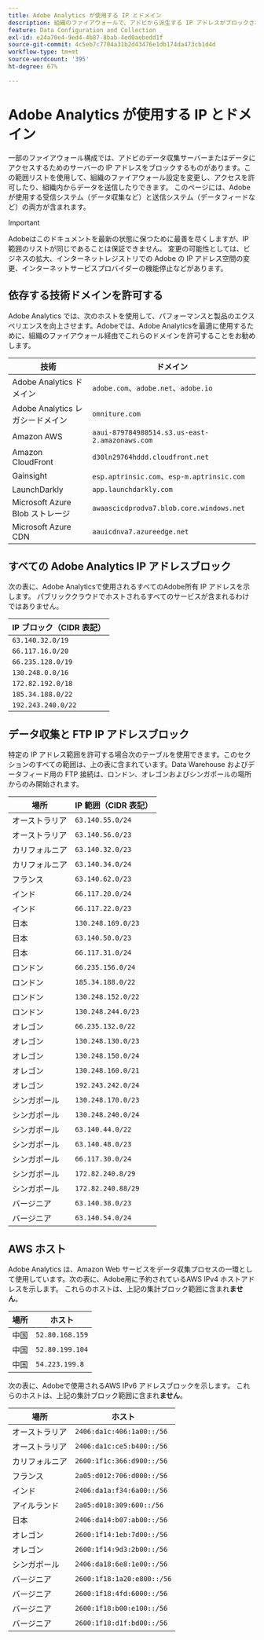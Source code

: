 ```yaml
---
title: Adobe Analytics が使用する IP とドメイン
description: 組織のファイアウォールで、アドビから派生する IP アドレスがブロックされている場合は、このリストを使用してファイアウォール設定を更新してください。
feature: Data Configuration and Collection
exl-id: e24a70e4-9ed4-4b87-8bab-4ed0aebedd1f
source-git-commit: 4c5eb7c7704a31b2d43476e1db174da473cb1d4d
workflow-type: tm+mt
source-wordcount: '395'
ht-degree: 67%

---
```


# Adobe Analytics が使用する IP とドメイン

一部のファイアウォール構成では、アドビのデータ収集サーバーまたはデータにアクセスするためのサーバーの IP アドレスをブロックするものがあります。この範囲リストを使用して、組織のファイアウォール設定を変更し、アクセスを許可したり、組織内からデータを送信したりできます。 このページには、Adobeが使用する受信システム（データ収集など）と送信システム（データフィードなど）の両方が含まれます。

>[!IMPORTANT]
>
>Adobeはこのドキュメントを最新の状態に保つために最善を尽くしますが、IP 範囲のリストが同じであることは保証できません。 変更の可能性としては、ビジネスの拡大、インターネットレジストリでの Adobe の IP アドレス空間の変更、インターネットサービスプロバイダーの機能停止などがあります。

## 依存する技術ドメインを許可する

Adobe Analytics では、次のホストを使用して、パフォーマンスと製品のエクスペリエンスを向上させます。Adobeでは、Adobe Analyticsを最適に使用するために、組織のファイアウォール経由でこれらのドメインを許可することをお勧めします。

| 技術 | ドメイン |
| --- | --- |
| Adobe Analytics ドメイン | `adobe.com`、`adobe.net`、`adobe.io` |
| Adobe Analytics レガシードメイン | `omniture.com` |
| Amazon AWS | `aaui-879784980514.s3.us-east-2.amazonaws.com` |
| Amazon CloudFront | `d30ln29764hddd.cloudfront.net` |
| Gainsight | `esp.aptrinsic.com`、`esp-m.aptrinsic.com` |
| LaunchDarkly | `app.launchdarkly.com` |
| Microsoft Azure Blob ストレージ | `awaascicdprodva7.blob.core.windows.net` |
| Microsoft Azure CDN | `aauicdnva7.azureedge.net` |

## すべての Adobe Analytics IP アドレスブロック

次の表に、Adobe Analyticsで使用されるすべてのAdobe所有 IP アドレスを示します。 パブリッククラウドでホストされるすべてのサービスが含まれるわけではありません。

| IP ブロック（CIDR 表記） |
| --- |
| `63.140.32.0/19` |
| `66.117.16.0/20` |
| `66.235.128.0/19` |
| `130.248.0.0/16` |
| `172.82.192.0/18` |
| `185.34.188.0/22` |
| `192.243.240.0/22` |

## データ収集と FTP IP アドレスブロック

特定の IP アドレス範囲を許可する場合次のテーブルを使用できます。このセクションのすべての範囲は、上の表に含まれています。Data Warehouse およびデータフィード用の FTP 接続は、ロンドン、オレゴンおよびシンガポールの場所からのみ開始されます。

| 場所 | IP 範囲（CIDR 表記） |
| --- | --- |
| オーストラリア | `63.140.55.0/24` |
| オーストラリア | `63.140.56.0/23` |
| カリフォルニア | `63.140.32.0/23` |
| カリフォルニア | `63.140.34.0/24` |
| フランス | `63.140.62.0/23` |
| インド | `66.117.20.0/24` |
| インド | `66.117.22.0/23` |
| 日本 | `130.248.169.0/23` |
| 日本 | `63.140.50.0/23` |
| 日本 | `66.117.31.0/24` |
| ロンドン | `66.235.156.0/24` |
| ロンドン | `185.34.188.0/22` |
| ロンドン | `130.248.152.0/22` |
| ロンドン | `130.248.244.0/23` |
| オレゴン | `66.235.132.0/22` |
| オレゴン | `130.248.130.0/23` |
| オレゴン | `130.248.150.0/24` |
| オレゴン | `130.248.160.0/21` |
| オレゴン | `192.243.242.0/24` |
| シンガポール | `130.248.170.0/23` |
| シンガポール | `130.248.240.0/24` |
| シンガポール | `63.140.44.0/22` |
| シンガポール | `63.140.48.0/23` |
| シンガポール | `66.117.30.0/24` |
| シンガポール | `172.82.240.8/29` |
| シンガポール | `172.82.240.88/29` |
| バージニア | `63.140.38.0/23` |
| バージニア | `63.140.54.0/24` |

## AWS ホスト

Adobe Analytics は、Amazon Web サービスをデータ収集プロセスの一環として使用しています。次の表に、Adobe用に予約されているAWS IPv4 ホストアドレスを示します。 これらのホストは、上記の集計ブロック範囲に含まれ&#x200B;**ません**。

| 場所 | ホスト |
| --- | --- |
| 中国 | `52.80.168.159` |
| 中国 | `52.80.199.104` |
| 中国 | `54.223.199.8` |

次の表に、Adobeで使用されるAWS IPv6 アドレスブロックを示します。 これらのホストは、上記の集計ブロック範囲に含まれ&#x200B;**ません**。

| 場所 | ホスト |
| --- | --- |
| オーストラリア | `2406:da1c:406:1a00::/56` |
| オーストラリア | `2406:da1c:ce5:b400::/56` |
| カリフォルニア | `2600:1f1c:366:d900::/56` |
| フランス | `2a05:d012:706:d000::/56` |
| インド | `2406:da1a:f34:6a00::/56` |
| アイルランド | `2a05:d018:309:600::/56` |
| 日本 | `2406:da14:b07:ab00::/56` |
| オレゴン | `2600:1f14:1eb:7d00::/56` |
| オレゴン | `2600:1f14:9d3:2b00::/56` |
| シンガポール | `2406:da18:6e8:1e00::/56` |
| バージニア | `2600:1f18:1a20:e800::/56` |
| バージニア | `2600:1f18:4fd:6000::/56` |
| バージニア | `2600:1f18:b00:e100::/56` |
| バージニア | `2600:1f18:d1f:bd00::/56` |
